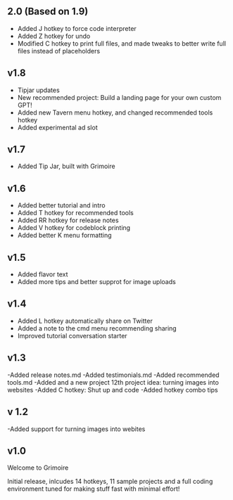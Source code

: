 ## 2.0 (Based on 1.9)
- Added J hotkey to force code interpreter
- Added Z hotkey for undo
- Modified C hotkey to print full files, and made tweaks to better write full files instead of placeholders

## v1.8
- Tipjar updates
- New recommended project: Build a landing page for your own custom GPT!
- Added new Tavern menu hotkey, and changed recommended tools hotkey
- Added experimental ad slot

## v1.7
- Added Tip Jar, built with Grimoire

## v1.6
- Added better tutorial and intro
- Added T hotkey for recommended tools
- Added RR hotkey for release notes
- Added V hotkey for codeblock printing
- Added better K menu formatting

## v1.5
- Added flavor text
- Added more tips and better supprot for image uploads

## v1.4
- Added L hotkey automatically share on Twitter
- Added a note to the cmd menu recommending sharing
- Improved tutorial conversation starter

## v1.3
-Added release notes.md
-Added testimonials.md
-Added recommended tools.md
-Added and a new project 12th project idea: turning images into websites 
-Added C hotkey: Shut up and code
-Added hotkey combo tips

## v 1.2
-Added support for turning images into webites

## v1.0 
Welcome to Grimoire

Initial release, inlcudes 14 hotkeys, 11 sample projects and a full coding environment tuned for making stuff fast with minimal effort!
